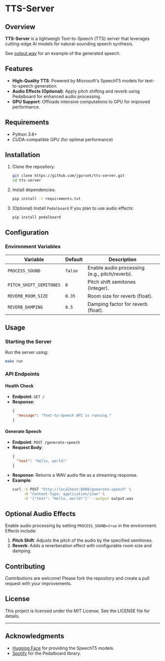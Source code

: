 # TTS-Server

## Overview

**TTS-Server** is a lightweigh Text-to-Speech (TTS) server that leverages cutting-edge AI models for natural-sounding speech synthesis.

See [output.wav](output.wav) for an example of the generated speech.

## Features

- **High-Quality TTS**: Powered by Microsoft's SpeechT5 models for text-to-speech generation.
- **Audio Effects (Optional)**: Apply pitch shifting and reverb using Pedalboard for enhanced audio processing.
- **GPU Support**: Offloads intensive computations to GPU for improved performance.

## Requirements

- Python 3.8+
- CUDA-compatible GPU (for optimal performance)

## Installation

1. Clone the repository:
   ```bash
   git clone https://github.com/jgorset/tts-server.git
   cd tts-server
   ```

2. Install dependencies:
   ```bash
   pip install -r requirements.txt
   ```

3. (Optional) Install `Pedalboard` if you plan to use audio effects:
   ```bash
   pip install pedalboard
   ```

## Configuration

### Environment Variables

| Variable                  | Default     | Description                                   |
|---------------------------|-------------|-----------------------------------------------|
| `PROCESS_SOUND`           | `false`     | Enable audio processing (e.g., pitch/reverb). |
| `PITCH_SHIFT_SEMITONES`   | `0`         | Pitch shift semitones (integer).             |
| `REVERB_ROOM_SIZE`        | `0.35`      | Room size for reverb (float).                |
| `REVERB_DAMPING`          | `0.5`       | Damping factor for reverb (float).           |


## Usage

### Starting the Server

Run the server using:
```bash
make run
```

### API Endpoints

#### Health Check
- **Endpoint**: `GET /`
- **Response**:
  ```json
  {
    "message": "Text-to-Speech API is running."
  }
  ```

#### Generate Speech
- **Endpoint**: `POST /generate-speech`
- **Request Body**:
  ```json
  {
    "text": "Hello, world!"
  }
  ```
- **Response**: Returns a WAV audio file as a streaming response.
- **Example**:
  ```bash
  curl -X POST "http://localhost:8000/generate-speech" \
       -H "Content-Type: application/json" \
       -d '{"text": "Hello, world!"}' --output output.wav
  ```

## Optional Audio Effects

Enable audio processing by setting `PROCESS_SOUND=true` in the environment. Effects include:

1. **Pitch Shift**: Adjusts the pitch of the audio by the specified semitones.
2. **Reverb**: Adds a reverberation effect with configurable room size and damping.

## Contributing

Contributions are welcome! Please fork the repository and create a pull request with your improvements.

## License

This project is licensed under the MIT License. See the LICENSE file for details.

---

## Acknowledgments

- [Hugging Face](https://huggingface.co/) for providing the SpeechT5 models.
- [Spotify](https://github.com/spotify/pedalboard) for the Pedalboard library.

